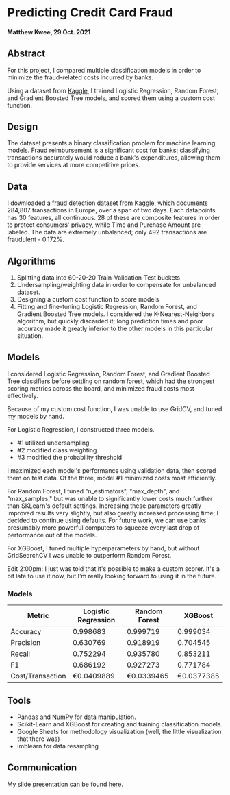 # Predicting Credit Card Fraud

#### Matthew Kwee, 29 Oct. 2021

## Abstract

For this project, I compared multiple classification models in order to minimize the fraud-related costs incurred by banks.

Using a dataset from [Kaggle](https://www.kaggle.com/mlg-ulb/creditcardfraud"......"), I trained Logistic Regression, Random Forest, and Gradient Boosted Tree models, and scored them using a custom cost function.


## Design
The dataset presents a binary classification problem for machine learning models. Fraud reimbursement is a significant cost for banks; classifying transactions accurately would reduce a bank's expenditures, allowing them to provide services at more competitive prices.


## Data
I downloaded a fraud detection dataset from [Kaggle](https://www.kaggle.com/mlg-ulb/creditcardfraud"......"), which documents  284,807 transactions in Europe, over a span of two days.
Each datapoints has 30 features, all continuous. 28 of these are composite features in order to protect consumers' privacy, while Time and Purchase Amount are labeled.
The data are extremely unbalanced; only 492 transactions are fraudulent - 0.172%.

## Algorithms
1. Splitting data into 60-20-20 Train-Validation-Test buckets
2. Undersampling/weighting data in order to compensate for unbalanced dataset.
3. Designing a custom cost function to score models
4. Fitting and fine-tuning Logistic Regression, Random Forest, and Gradient Boosted Tree models. I considered the K-Nearest-Neighbors algorithm, but quickly discarded it; long prediction times and poor accuracy made it greatly inferior to the other models in this particular situation.

## Models
I considered Logistic Regression, Random Forest, and Gradient Boosted Tree classifiers before settling on random forest, which had the strongest scoring metrics across the board, and minimized fraud costs most effectively.

Because of my custom cost function, I was unable to use GridCV, and tuned my models by hand.

For Logistic Regression, I constructed three models.
- #1 utilized undersampling
- #2 modified class weighting
- #3 modified the probability threshold

I maximized each model's performance using validation data, then scored them on test data. Of the three, model #1 minimized costs most efficiently.

For Random Forest, I tuned "n_estimators", "max_depth", and "max_samples," but was unable to significantly lower costs much further than SKLearn's default settings. Increasing these parameters greatly improved results very slightly, but also greatly increased processing time; I decided to continue using defaults. For future work, we can use banks' presumably more powerful computers to squeeze every last drop of performance out of the models.

For XGBoost, I tuned multiple hyperparameters by hand, but without GridSearchCV I was unable to outperform Random Forest.

Edit 2:00pm: I just was told that it's possible to make a custom scorer. It's a bit late to use it now, but I'm really looking forward to using it in the future.

### Models
|Metric|Logistic Regression|Random Forest|XGBoost|
|-|-|-|-|
|Accuracy |0.998683|0.999719|0.999034
|Precision |0.630769|0.918919|0.704545
|Recall |0.752294|0.935780|0.853211
|F1 |0.686192|0.927273|0.771784
|Cost/Transaction|€0.0409889|€0.0339465|€0.0377385

## Tools
- Pandas and NumPy for data manipulation.
- Scikit-Learn and XGBoost for creating and training classification models.
- Google Sheets for methodology visualization (well, the little visualization that there was)
- imblearn for data resampling


## Communication
My slide presentation can be found [here](https://docs.google.com/presentation/d/1VhAYXAPedJVgi2wCJ9LIrZnQWw0wwXehXpaiUgsjeo0/edit?usp=sharing"......").